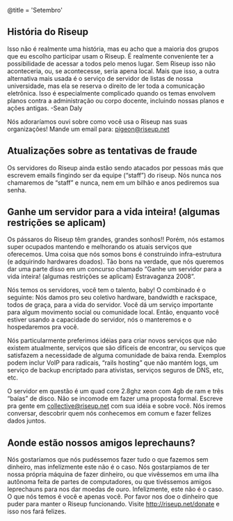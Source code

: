@title = 'Setembro'

## História do Riseup

Isso não é realmente uma história, mas eu acho que a maioria dos grupos que eu escolho participar usam o Riseup. É realmente conveniente ter a possibilidade de acessar a todos pelo menos lugar. Sem Riseup isso não aconteceria, ou, se acontecesse, seria apena local. Mais que isso, a outra alternativa mais usada é o serviço de servidor de listas de nossa universidade, mas ela se reserva o direito de ler toda a comunicação eletrônica. Isso é especialmente complicado quando os temas envolvem planos contra a administração ou corpo docente, incluindo nossas planos e ações antigas.
-Sean Daly

Nós adoraríamos ouvi sobre como você usa o Riseup nas suas organizações! Mande um email para:
pigeon@riseup.net


## Atualizações sobre as tentativas de fraude

Os servidores do Riseup ainda estão sendo atacados por pessoas más que escrevem emails fingindo ser da equipe (“staff”) do riseup. Nós nunca nos chamaremos de “staff” e nunca, nem em um bilhão e anos pediremos sua senha.


## Ganhe um servidor para a vida inteira! (algumas restrições se aplicam)

Os pássaros do Riseup têm grandes, grandes sonhos!! Porém, nós estamos super ocupados mantendo e melhorando os atuais serviços que oferecemos. Uma coisa que nós somos bons é construindo infra-estrutura (e adquirindo hardwares doados). Tão bons na verdade, que nós queremos dar uma parte disso em um concurso chamado “Ganhe um servidor para a vida inteira! (algumas restrições se aplicam) Estravaganza 2008”.

Nós temos os servidores, você tem o talento, baby! O combinado é o seguinte: Nós damos pro seu coletivo hardware, bandwidth e rackspace, todos de graça, para a vida do servidor. Você dá um serviço importante para algum movimento social ou comunidade local. Então, enquanto você estiver usando a capacidade do servidor, nós o manteremos e o hospedaremos pra você.

Nós particularmente preferimos idéias para criar novos serviços que não existem atualmente, serviços que são difíceis de encontrar, ou serviços que satisfazem a necessidade de alguma comunidade de baixa renda. Exemplos podem inclur VoIP para radicais, “rails hosting” que não mantém logs, um serviço de backup encriptado para ativistas, serviços seguros de DNS, etc, etc.

O servidor em questão é um quad core 2.8ghz xeon com 4gb de ram e três “baías” de disco. Não se incomode em fazer uma proposta formal. Escreve pra gente em collective@riseup.net com sua idéia e sobre você. Nós iremos conversar, descobrir quem nós conhecemos em comum e fazer felizes dados juntos.


## Aonde estão nossos amigos leprechauns?

Nós gostaríamos que nós pudéssemos fazer tudo o que fazemos sem dinheiro, mas infelizmente este não é o caso. Nós gostarpiamos de ter nossa própria máquina de fazer dinheiro, ou que vivêssemos em uma ilha autônoma feita de partes de computadores, ou que tivéssemos amigos leprechauns para nos dar moedas de ouro. Infelizmente, este não é o caso. O que nós temos é você e apenas você. Por favor nos doe o dinheiro que puder para manter o Riseup funcionando. Visite http://riseup.net/donate e isso nos fará felizes.
